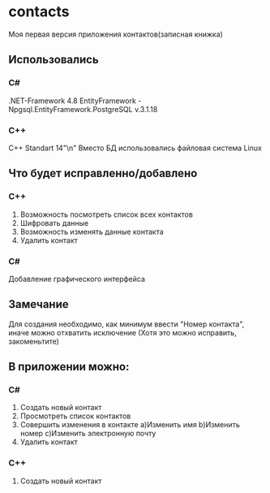 # contacts
Моя первая версия приложения контактов(записная книжка)

## Использовались
### C#
.NET-Framework 4.8
EntityFramework - Npgsql.EntityFramework.PostgreSQL v.3.1.18
### C++
C++ Standart 14"\n"
Вместо БД использовались файловая система Linux

## Что будет исправленно/добавлено
### C++
1) Возможность посмотреть список всех контактов
2) Шифровать данные
3) Возможность изменять данные контакта
4) Удалить контакт
### C#
Добавление графического интерфейса

## Замечание
Для создания необходимо, как минимум ввести "Номер контакта", иначе можно отхватить исключение (Хотя это можно исправить, закоменьтите)

## В приложении можно:
### C#
1) Создать новый контакт
2) Просмотреть список контактов
3) Совершить изменения в контакте
  a)Изменить имя
  b)Изменить номер
  с)Изменить электронную почту
4) Удалить контакт
### C++
1) Создать новый контакт
